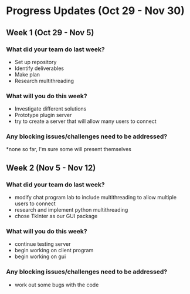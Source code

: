 # Progress Updates (Oct 29 - Nov 30)

## Week 1 (Oct 29 - Nov 5)

### What did your team do last week?
* Set up repository
* Identify deliverables
* Make plan
* Research multithreading

### What will you do this week?
* Investigate different solutions
* Prototype plugin server
* try to create a server that will allow many users to connect

### Any blocking issues/challenges need to be addressed?
*none so far, I'm sure some will present themselves


## Week 2 (Nov 5 - Nov 12)

### What did your team do last week?
* modify chat program lab to include multithreading to allow multiple users to connect
* research and implement python multithreading
* chose TkInter as our GUI package

### What will you do this week?
* continue testing server
* begin working on client program
* begin working on gui

### Any blocking issues/challenges need to be addressed?
* work out some bugs with the code